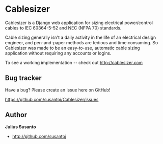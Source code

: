 Cablesizer
==========

Cablesizer is a Django web application for sizing electrical power/control cables to IEC 60364-5-52 and NEC (NFPA 70) standards. 

Cable sizing generally isn't a daily activity in the life of an electrical design engineer, and pen-and-paper methods are tedious 
and time consuming. So Cablesizer was made to be an easy-to-use, automatic cable sizing application without requiring any accounts 
or logins. 

To see a working implementation -- check out http://cablesizer.com


Bug tracker
-----------

Have a bug? Please create an issue here on GitHub!

https://github.com/susantoj/Cablesizer/issues


Author
------

**Julius Susanto**

+ http://github.com/susantoj
